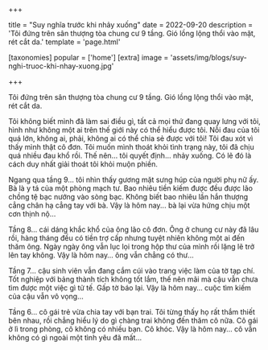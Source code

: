 +++

title = "Suy nghĩa trước khi nhảy xuống"
date = 2022-09-20
description = 'Tôi đứng trên sân thượng tòa chung cư 9 tầng. Gió lồng lộng thổi vào mặt, rét cắt da.'
template = 'page.html'

[taxonomies]
popular = ['home']
[extra]
image = 'assets/img/blogs/suy-nghi-truoc-khi-nhay-xuong.jpg'

+++

Tôi đứng trên sân thượng tòa chung cư 9 tầng. Gió lồng lộng thổi vào mặt, rét cắt da.

Tôi không biết mình đã làm sai điều gì, tất cả mọi thứ đang quay lưng với tôi, hình như không một ai trên thế giới này có thể hiểu được tôi. Nỗi đau của tôi quá lớn, không ai, phải, không ai có thể chia sẻ được với tôi! Tôi đau xót vì thấy mình thật cô đơn. Tôi muốn mình thoát khỏi tình trạng này, tôi đã chịu quá nhiều đau khổ rồi. Thế nên... tôi quyết định… nhảy xuống. Có lẽ đó là cách duy nhất giải thoát tôi khỏi muộn phiền.

Ngang qua tầng 9… tôi nhìn thấy gương mặt sưng húp của người phụ nữ ấy. Bà là y tá của một phòng mạch tư. Bao nhiêu tiền kiếm được đều được lão chồng tệ bạc nướng vào sòng bạc. Không biết bao nhiêu lần hắn thượng cẳng chân hạ cẳng tay với bà. Vậy là hôm nay... bà lại vừa hứng chịu một cơn thịnh nộ…

Tầng 8… cái dáng khắc khổ của ông lão cô đơn. Ông ở chung cư này đã lâu rồi, hàng tháng đều có tiền trợ cấp nhưng tuyệt nhiên không một ai đến thăm ông. Ngày ngày ông vẫn lục lọi trong hộp thư của mình rồi lặng lẽ trở lên tay không. Vậy là hôm nay… ông vẫn chẳng có thư…

Tầng 7… cậu sinh viên vẫn đang cắm cúi vào trang việc làm của tờ tạp chí. Tốt nghiệp với bảng thành tích không tốt lắm, thế nên mãi mà cậu vẫn chưa tìm được một việc gì tử tế. Gấp tờ báo lại. Vậy là hôm nay… cuộc tìm kiếm của cậu vẫn vô vọng…

Tầng 6… cô gái trẻ vừa chia tay với bạn trai. Tôi từng thấy họ rất thắm thiết bên nhau, rồi chẳng hiểu lý do gì chàng trai không đến thăm cô nữa. Cô gái ở lì trong phòng, cô không có nhiều bạn. Cô khóc. Vậy là hôm nay… cô vẫn không có gì ngoài một tình yêu đã mất…